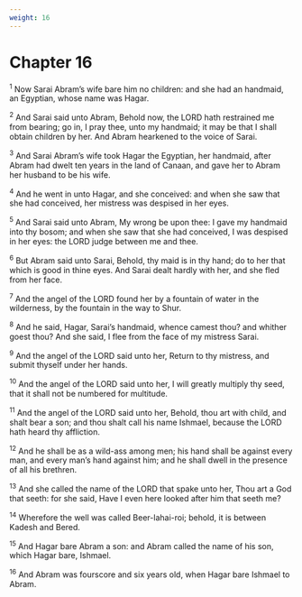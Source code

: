 ```yaml
---
weight: 16
---
```


# Chapter 16

<sup>1</sup> Now Sarai Abram’s wife bare him no children: and she had an handmaid, an Egyptian, whose name was Hagar. 

<sup>2</sup> And Sarai said unto Abram, Behold now, the LORD hath restrained me from bearing; go in, I pray thee, unto my handmaid; it may be that I shall obtain children by her. And Abram hearkened to the voice of Sarai. 

<sup>3</sup> And Sarai Abram’s wife took Hagar the Egyptian, her handmaid, after Abram had dwelt ten years in the land of Canaan, and gave her to Abram her husband to be his wife. 

<sup>4</sup> And he went in unto Hagar, and she conceived: and when she saw that she had conceived, her mistress was despised in her eyes. 

<sup>5</sup> And Sarai said unto Abram, My wrong be upon thee: I gave my handmaid into thy bosom; and when she saw that she had conceived, I was despised in her eyes: the LORD judge between me and thee. 

<sup>6</sup> But Abram said unto Sarai, Behold, thy maid is in thy hand; do to her that which is good in thine eyes. And Sarai dealt hardly with her, and she fled from her face. 

<sup>7</sup> And the angel of the LORD found her by a fountain of water in the wilderness, by the fountain in the way to Shur. 

<sup>8</sup> And he said, Hagar, Sarai’s handmaid, whence camest thou? and whither goest thou? And she said, I flee from the face of my mistress Sarai. 

<sup>9</sup> And the angel of the LORD said unto her, Return to thy mistress, and submit thyself under her hands. 

<sup>10</sup> And the angel of the LORD said unto her, I will greatly multiply thy seed, that it shall not be numbered for multitude. 

<sup>11</sup> And the angel of the LORD said unto her, Behold, thou art with child, and shalt bear a son; and thou shalt call his name Ishmael, because the LORD hath heard thy affliction. 

<sup>12</sup> And he shall be as a wild-ass among men; his hand shall be against every man, and every man’s hand against him; and he shall dwell in the presence of all his brethren. 

<sup>13</sup> And she called the name of the LORD that spake unto her, Thou art a God that seeth: for she said, Have I even here looked after him that seeth me? 

<sup>14</sup> Wherefore the well was called Beer-lahai-roi; behold, it is between Kadesh and Bered. 

<sup>15</sup> And Hagar bare Abram a son: and Abram called the name of his son, which Hagar bare, Ishmael. 

<sup>16</sup> And Abram was fourscore and six years old, when Hagar bare Ishmael to Abram. 


